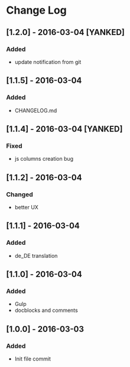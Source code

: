# Change Log

## [1.2.0] - 2016-03-04 [YANKED]
### Added
- update notification from git

## [1.1.5] - 2016-03-04
### Added
- CHANGELOG.md

## [1.1.4] - 2016-03-04 [YANKED]
### Fixed
- js columns creation bug

## [1.1.2] - 2016-03-04
### Changed
- better UX

## [1.1.1] - 2016-03-04
### Added
- de_DE translation

## [1.1.0] - 2016-03-04
### Added
- Gulp
- docblocks and comments

## [1.0.0] - 2016-03-03
### Added
- Init file commit
